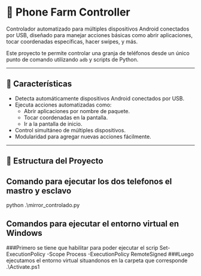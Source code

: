 # 📱 Phone Farm Controller

Controlador automatizado para múltiples dispositivos Android conectados por USB, diseñado para manejar acciones básicas como abrir aplicaciones, tocar coordenadas específicas, hacer swipes, y más.

Este proyecto te permite controlar una granja de teléfonos desde un único punto de comando utilizando `adb` y scripts de Python.

---

## 🚀 Características

- Detecta automáticamente dispositivos Android conectados por USB.
- Ejecuta acciones automatizadas como:
  - Abrir aplicaciones por nombre de paquete.
  - Tocar coordenadas en la pantalla.
  - Ir a la pantalla de inicio.
- Control simultáneo de múltiples dispositivos.
- Modularidad para agregar nuevas acciones fácilmente.

---

## 📁 Estructura del Proyecto

## Comando para ejecutar los dos telefonos el mastro y esclavo
python .\mirror_controlado.py

## Comandos para ejecutar el entorno virtual en Windows
###Primero se tiene que habilitar para poder ejecutar el scrip
 Set-ExecutionPolicy -Scope Process -ExecutionPolicy RemoteSigned
###Luego ejecutamos el entorno virtual situandonos en la carpeta que corresponde
 .\Activate.ps1


